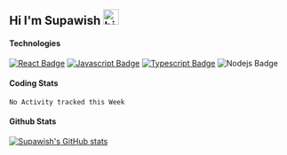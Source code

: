 ## Hi I'm Supawish <img src="https://user-images.githubusercontent.com/1303154/88677602-1635ba80-d120-11ea-84d8-d263ba5fc3c0.gif" width="28px" alt="hi">

#### Technologies
<!-- TODO: Make technologies links takes you to repositories -->

[![React Badge](https://img.shields.io/badge/-React-61DBFB?style=for-the-badge&labelColor=black&logo=react&logoColor=61DBFB)](#) [![Javascript Badge](https://img.shields.io/badge/-Javascript-F0DB4F?style=for-the-badge&labelColor=black&logo=javascript&logoColor=F0DB4F)](#) [![Typescript Badge](https://img.shields.io/badge/-Typescript-007acc?style=for-the-badge&labelColor=black&logo=typescript&logoColor=007acc)](#) ![Nodejs Badge](https://img.shields.io/badge/-Nodejs-3C873A?style=for-the-badge&labelColor=black&logo=node.js&logoColor=3C873A)


#### Coding Stats

<!--START_SECTION:waka-->
```text
No Activity tracked this Week
```
<!--END_SECTION:waka-->

#### Github Stats

[![Supawish's GitHub stats](https://github-readme-stats.vercel.app/api?username=supawish34&hide=contribs,prs&show_icons=true&theme=tokyonight&count_private=true)](https://github.com/anuraghazra/github-readme-stats)
